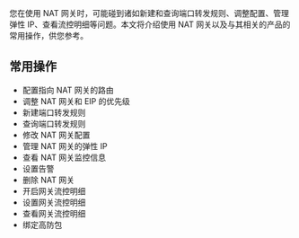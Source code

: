 您在使用 NAT 网关时，可能碰到诸如新建和查询端口转发规则、调整配置、管理弹性 IP、查看流控明细等问题。本文将介绍使用 NAT 网关以及与其相关的产品的常用操作，供您参考。
## 常用操作
- 配置指向 NAT 网关的路由
- 调整 NAT 网关和 EIP 的优先级
- 新建端口转发规则
- 查询端口转发规则
- 修改 NAT 网关配置
- 管理 NAT 网关的弹性 IP
- 查看 NAT 网关监控信息
- 设置告警
- 删除 NAT 网关
- 开启网关流控明细
- 设置网关流控明细
- 查看网关流控明细
- 绑定高防包

